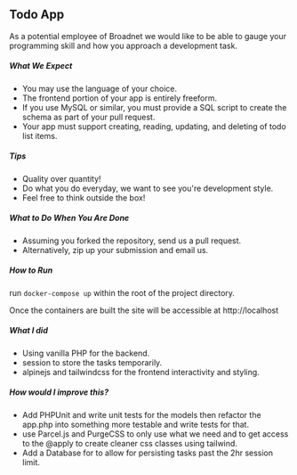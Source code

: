 ## Todo App

As a potential employee of Broadnet we would like to be able to gauge your programming skill and how you approach a development task.

##### What We Expect

* You may use the language of your choice.
* The frontend portion of your app is entirely freeform.
* If you use MySQL or similar, you must provide a SQL script to create the schema as part of your pull request.
* Your app must support creating, reading, updating, and deleting of todo list items.

##### Tips

* Quality over quantity!
* Do what you do everyday, we want to see you're development style.
* Feel free to think outside the box!

##### What to Do When You Are Done

* Assuming you forked the repository, send us a pull request.
* Alternatively, zip up your submission and email us.


##### How to Run 
run `docker-compose up` within the root of the project directory. 

Once the containers are built the site will be accessible at http://localhost

##### What I did
* Using vanilla PHP for the backend. 
* session to store the tasks temporarily.
* alpinejs and tailwindcss for the frontend interactivity and styling.

##### How would I improve this?
* Add PHPUnit and write unit tests for the models then refactor the app.php into something more testable and write tests for that. 
* use Parcel.js and PurgeCSS to only use what we need and to get access to the @apply to create cleaner css classes using tailwind.  
* Add a Database for to allow for persisting tasks past the 2hr session limit.

